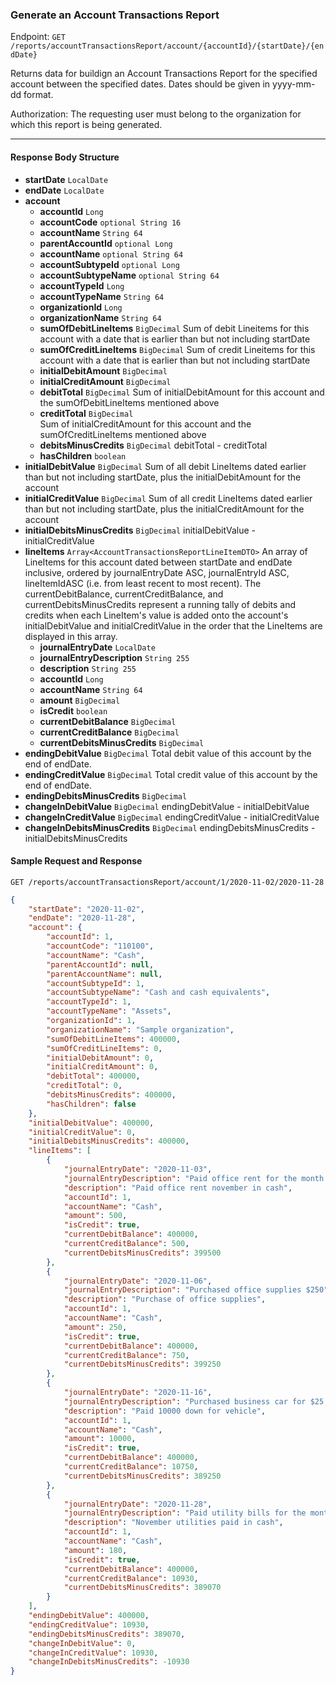 ### Generate an Account Transactions Report

Endpoint: `GET /reports/accountTransactionsReport/account/{accountId}/{startDate}/{endDate}`

Returns data for buildign an Account Transactions Report for the specified account between the specified dates. Dates should be given in yyyy-mm-dd format.

Authorization: The requesting user must belong to the organization for which this report is being generated.

___
#### Response Body Structure
- **startDate** `LocalDate`
- **endDate** `LocalDate`
- **account** 
	- **accountId** `Long`
	- **accountCode** `optional String 16`
	- **accountName** `String 64`
	- **parentAccountId** `optional Long`
	- **accountName** `optional String 64`
	- **accountSubtypeId** `optional Long`
	- **accountSubtypeName** `optional String 64`
	- **accountTypeId** `Long`
	- **accountTypeName** `String 64`
	- **organizationId** `Long`
	- **organizationName** `String 64`
	- **sumOfDebitLineItems** `BigDecimal`
		Sum of debit Lineitems for this account with a date that is earlier than but not including startDate
	- **sumOfCreditLineItems** `BigDecimal`
		Sum of credit Lineitems for this account with a date that is earlier than but not including startDate
	- **initialDebitAmount** `BigDecimal`
	- **initialCreditAmount** `BigDecimal`
	- **debitTotal** `BigDecimal`
		Sum of initialDebitAmount for this account and the sumOfDebitLineItems mentioned above
	- **creditTotal** `BigDecimal`	
		Sum of initialCreditAmount for this account and the sumOfCreditLineItems mentioned above
	- **debitsMinusCredits** `BigDecimal`
		debitTotal - creditTotal
	- **hasChildren** `boolean`
- **initialDebitValue** `BigDecimal`
	Sum of all debit LineItems dated earlier than but not including startDate, plus the initialDebitAmount for the account
- **initialCreditValue** `BigDecimal`
	Sum of all credit LineItems dated earlier than but not including startDate, plus the initialCreditAmount for the account
- **initialDebitsMinusCredits** `BigDecimal`
	initialDebitValue - initialCreditValue
- **lineItems** `Array<AccountTransactionsReportLineItemDTO>`
	An array of LineItems for this account dated between startDate and endDate inclusive, ordered by journalEntryDate ASC, journalEntryId ASC, lineItemIdASC (i.e. from least recent to most recent). The currentDebitBalance, currentCreditBalance, and currentDebitsMinusCredits represent a running tally of debits and credits when each LineItem's value is added onto the account's initialDebitValue and initialCreditValue in the order that the LineItems are displayed in this array.
	- **journalEntryDate** `LocalDate`
	- **journalEntryDescription** `String 255`
	- **description** `String 255`
	- **accountId** `Long`
	- **accountName** `String 64`
	- **amount** `BigDecimal`
	- **isCredit** `boolean`
	- **currentDebitBalance** `BigDecimal`
	- **currentCreditBalance** `BigDecimal`
	- **currentDebitsMinusCredits** `BigDecimal`
- **endingDebitValue** `BigDecimal`
	Total debit value of this account by the end of endDate.
- **endingCreditValue** `BigDecimal`
	Total credit value of this account by the end of endDate.
- **endingDebitsMinusCredits** `BigDecimal`
- **changeInDebitValue** `BigDecimal`
	endingDebitValue - initialDebitValue
- **changeInCreditValue** `BigDecimal`
	endingCreditValue - initialCreditValue
- **changeInDebitsMinusCredits** `BigDecimal`
	endingDebitsMinusCredits - initialDebitsMinusCredits

#### Sample Request and Response
`GET /reports/accountTransactionsReport/account/1/2020-11-02/2020-11-28`

```json
{
    "startDate": "2020-11-02",
    "endDate": "2020-11-28",
    "account": {
        "accountId": 1,
        "accountCode": "110100",
        "accountName": "Cash",
        "parentAccountId": null,
        "parentAccountName": null,
        "accountSubtypeId": 1,
        "accountSubtypeName": "Cash and cash equivalents",
        "accountTypeId": 1,
        "accountTypeName": "Assets",
        "organizationId": 1,
        "organizationName": "Sample organization",
        "sumOfDebitLineItems": 400000,
        "sumOfCreditLineItems": 0,
        "initialDebitAmount": 0,
        "initialCreditAmount": 0,
        "debitTotal": 400000,
        "creditTotal": 0,
        "debitsMinusCredits": 400000,
        "hasChildren": false
    },
    "initialDebitValue": 400000,
    "initialCreditValue": 0,
    "initialDebitsMinusCredits": 400000,
    "lineItems": [
        {
            "journalEntryDate": "2020-11-03",
            "journalEntryDescription": "Paid office rent for the month of November $500",
            "description": "Paid office rent november in cash",
            "accountId": 1,
            "accountName": "Cash",
            "amount": 500,
            "isCredit": true,
            "currentDebitBalance": 400000,
            "currentCreditBalance": 500,
            "currentDebitsMinusCredits": 399500
        },
        {
            "journalEntryDate": "2020-11-06",
            "journalEntryDescription": "Purchased office supplies $250",
            "description": "Purchase of office supplies",
            "accountId": 1,
            "accountName": "Cash",
            "amount": 250,
            "isCredit": true,
            "currentDebitBalance": 400000,
            "currentCreditBalance": 750,
            "currentDebitsMinusCredits": 399250
        },
        {
            "journalEntryDate": "2020-11-16",
            "journalEntryDescription": "Purchased business car for $25,000. Paid $10,000 cash and issued a note for the balance.",
            "description": "Paid 10000 down for vehicle",
            "accountId": 1,
            "accountName": "Cash",
            "amount": 10000,
            "isCredit": true,
            "currentDebitBalance": 400000,
            "currentCreditBalance": 10750,
            "currentDebitsMinusCredits": 389250
        },
        {
            "journalEntryDate": "2020-11-28",
            "journalEntryDescription": "Paid utility bills for the month of November $180.",
            "description": "November utilities paid in cash",
            "accountId": 1,
            "accountName": "Cash",
            "amount": 180,
            "isCredit": true,
            "currentDebitBalance": 400000,
            "currentCreditBalance": 10930,
            "currentDebitsMinusCredits": 389070
        }
    ],
    "endingDebitValue": 400000,
    "endingCreditValue": 10930,
    "endingDebitsMinusCredits": 389070,
    "changeInDebitValue": 0,
    "changeInCreditValue": 10930,
    "changeInDebitsMinusCredits": -10930
}
```


